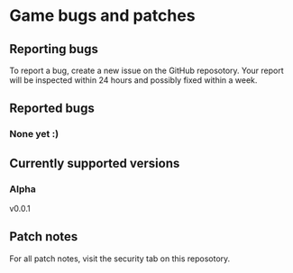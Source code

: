 # Game bugs and patches
## Reporting bugs
To report a bug, create a new issue on the GitHub reposotory. Your report will be inspected within 24 hours and possibly fixed within a week.

## Reported bugs
### None yet :)

## Currently supported versions

### Alpha
 v0.0.1

## Patch notes
For all patch notes, visit the security tab on this reposotory.
